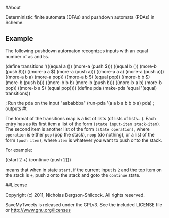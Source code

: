 #About

Deterministic finite automata (DFAs) and pushdown automata (PDAs) in Scheme.

## Example

The following pushdown automaton recognizes inputs with an equal number of `a`s and `b`s.

  (define transitions
  '(((equal  a ()) (more-a (push $)))
    ((equal  b ()) (more-b (push $)))
    ((more-a a $)   (more-a (push a)))
    ((more-a a a)   (more-a (push a)))
    ((more-a b a)   (more-a pop))
    ((more-a b $)   (equal  pop))
    ((more-b b $)   (more-b (push b)))
    ((more-b b b)   (more-b (push b)))
    ((more-b a b)   (more-b pop))
    ((more-b a $)   (equal  pop))))
  (define pda
    (make-pda 'equal '(equal) transitions))

  ; Run the pda on the input "aababbba"
  (run-pda '(a a b a b b b a) pda) ; outputs #t

The format of the transitions map is a list of lists (of lists of lists...). Each entry has as its first item a list of the form `(state input-item stack-item)`. The second item is another list of the form `(state operation)`, where `operation` is either `pop` (pop the stack), `noop` (do nothing), or a list of the form `(push item)`, where `item` is whatever you want to push onto the stack.

For example:

  ((start 2 +) (continue (push 2)))

means that when in state `start`, if the current input is `2` and the top item on the stack is `+`, push `2` onto the stack and goto the `continue` state.

##License

Copyright (c) 2011, Nicholas Bergson-Shilcock. All rights reserved.

SaveMyTweets is released under the GPLv3. See the included LICENSE file or http://www.gnu.org/licenses
